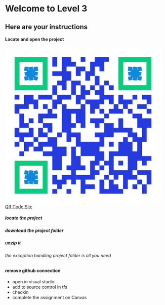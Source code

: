 # Welcome to Level 3

## Here are your instructions

#### Locate and open the project
![QR Code](qr-code.png)  
[QR Code Site](https://github.com/OTC-CISRiley/CIS150Info)
##### locate the project 
##### download the project folder
##### unzip it
###### the exception handling project folder is all you need
#### remove github connection
- open in visual studio
- add to source control in tfs
- checkin
- complete the assignment on Canvas
